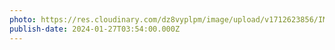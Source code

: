 ```yaml
---
photo: https://res.cloudinary.com/dz8vyplpm/image/upload/v1712623856/IMG_8563_qbwndj.jpg
publish-date: 2024-01-27T03:54:00.000Z
---
```


